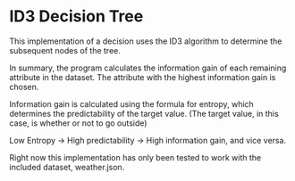 # ID3 Decision Tree

This implementation of a decision uses the ID3 algorithm to determine the
subsequent nodes of the tree.

In summary, the program calculates the information gain of each remaining attribute in the dataset.
The attribute with the highest information gain is chosen.

Information gain is calculated using the formula for entropy, which determines the
predictability of the target value. (The target value, in this case, is whether or not to go outside)

Low Entropy -> High predictability -> High information gain, and vice versa.

Right now this implementation has only been tested to work with the included dataset, weather.json.

